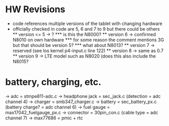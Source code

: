 # HW Revisions

* code references multiple versions of the tablet with changing hardware
* officially checked in code are 5, 6 and 7 to 9 but there could be others
** version <= 5 -> ?
*** is this the N8000?
** version 6 -> confirmed N8010 on own hardware
*** for some reason the comment mentions 3G but that should be version 5?
*** what about N8013?
** version 7 -> reserved (see los kernel p4-input.c line 122)
** version 8 -> same as 0.7
** version 9 -> LTE model such as N8020 (does this also include the N8015?



# battery, charging, etc.

-> adc = stmpe811-adc.c
-> headphone jack = sec_jack.c (detection = adc channel 4)
-> charger = smb347_charger.c
-> battery = sec_battery_px.c (battery charge? = adc channel 6)
-> fuel gauge = max17042_fuelgauge_px.c
-> connector = 30pin_con.c (cable type = adc channel 7)
-> max77686 = pmic + rtc
